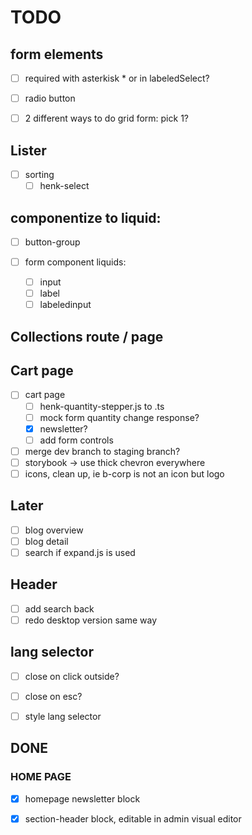 # TODO

## form elements 

  - [ ] required with asterkisk * or in labeledSelect?
- [ ] radio button 
- [ ] 2 different ways to do grid form: pick 1?


## Lister

- [ ] sorting 
  - [ ] henk-select

## componentize to liquid: 
- [ ] button-group

- [ ] form component liquids: 
  - [ ] input
  - [ ] label
  - [ ] labeledinput

## Collections route / page 

## Cart page

- [ ] cart page
  - [ ] henk-quantity-stepper.js to .ts
  - [ ] mock form quantity change response?
  - [x] newsletter?
  - [ ] add form controls
- [ ] merge dev branch to staging branch?
- [ ] storybook -> use thick chevron everywhere 
- [ ] icons, clean up, ie b-corp is not an icon but logo

## Later

- [ ] blog overview
- [ ] blog detail
- [ ] search if expand.js is used

## Header

- [ ] add search back
- [ ] redo desktop version same way 

## lang selector

- [ ] close on click outside?
- [ ] close on esc?
- [ ] style lang selector


## DONE 

### HOME PAGE
- [x] homepage newsletter block 
- [x] section-header block, editable in admin visual editor

